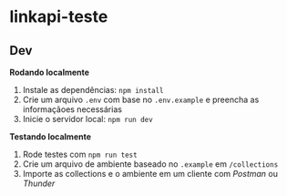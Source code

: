 # linkapi-teste

## Dev

**Rodando localmente**

1. Instale as dependências: `npm install`
1. Crie um arquivo `.env` com base no `.env.example` e preencha as informaçãoes necessárias
1. Inicie o servidor local: `npm run dev`

**Testando localmente**

1. Rode testes com `npm run test`
1. Crie um arquivo de ambiente baseado no `.example` em `/collections`
1. Importe as collections e o ambiente em um cliente com _Postman_ ou _Thunder_
